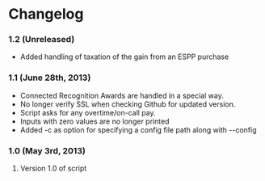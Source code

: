 # Changelog

### 1.2 (Unreleased)
* Added handling of taxation of the gain from an ESPP purchase

### 1.1 (June 28th, 2013)
* Connected Recognition Awards are handled in a special way.
* No longer verify SSL when checking Github for updated version.
* Script asks for any overtime/on-call pay.
* Inputs with zero values are no longer printed
* Added -c as option for specifying a config file path along with --config

### 1.0 (May 3rd, 2013)

1. Version 1.0 of script